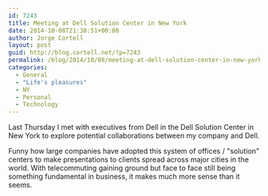 ```yaml
---
id: 7243
title: Meeting at Dell Solution Center in New York
date: 2014-10-08T21:38:51+00:00
author: Jorge Cortell
layout: post
guid: http://blog.cortell.net/?p=7243
permalink: /blog/2014/10/08/meeting-at-dell-solution-center-in-new-york/
categories:
  - General
  - "Life's pleasures"
  - NY
  - Personal
  - Technology
---
```

Last Thursday I met with executives from Dell in the Dell Solution Center in New York to explore potential collaborations between my company and Dell.

Funny how large companies have adopted this system of offices / "solution" centers to make presentations to clients spread across major cities in the world. With telecommuting gaining ground but face to face still being something fundamental in business, it makes much more sense than it seems.